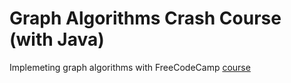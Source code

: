 # Graph Algorithms Crash Course (with Java)
Implemeting graph algorithms with FreeCodeCamp [course](https://www.youtube.com/watch?v=dS44jZyj5gU)
